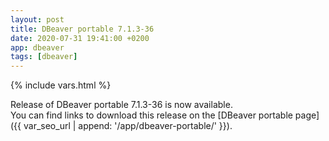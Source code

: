 ```yaml
---
layout: post
title: DBeaver portable 7.1.3-36
date: 2020-07-31 19:41:00 +0200
app: dbeaver
tags: [dbeaver]
---
```

{% include vars.html %}

Release of DBeaver portable 7.1.3-36 is now available.<br />
You can find links to download this release on the [DBeaver portable page]({{ var_seo_url | append: '/app/dbeaver-portable/' }}).
